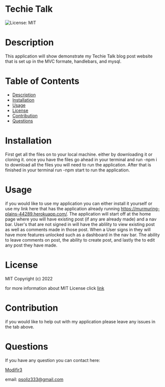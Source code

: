 # Techie Talk
  ![License: MIT](https://img.shields.io/badge/License-MIT-yellow.svg)

  # Description

  This application will show demonstrate my Techie Talk blog post website that is set up in the MVC formate, handlebars, and mysql.

  # Table of Contents

  * [Description](#discription)
  * [Installation](#installation)
  * [Usage](#usage)
  * [License](#license)
  * [Contribution](#contribution)
  * [Questions](#questions)
  
  # Installation

  First get all the files on to your local machine. either by downloading it or cloning it. once you have the files go ahead in your terminal and run -npm i to download all the files you will need to run the application. After that is finished in your terminal run -npm start to run the application.

  # Usage

  if you would like to use my application you can either install it yourself or use my link here that has the application already running https://murmuring-plains-44289.herokuapp.com/. The application will start off at the home page where you will have existing post (if any are already made) and a nav bar. User's that are not signed in will have the ablility to view existing post as well as comments made in those post. When a User signs in they will have more features unlocked such as a dashboard in the nav bar. The ability to leave comments on post, the ability to create post, and lastly the to edit any post they have made. 

  # License

  MIT
Copyright (c) 2022
      
for more information about MIT License click [link](https://opensource.org/licenses/MIT)

  # Contribution

  if you would like to help out with my application please leave any issues in the tab above.

  # Questions

  If you have any question you can contact here: 

  [Modifir3](https://github.com/ModiFir3)

email: psoliz333@gmail.com
